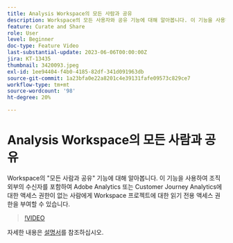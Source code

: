 ```yaml
---
title: Analysis Workspace의 모든 사람과 공유
description: Workspace의 모든 사용자와 공유 기능에 대해 알아봅니다. 이 기능을 사용하여 조직 외부의 수신자를 포함하여 Adobe Analytics 또는 CJA에 액세스할 수 없는 사람에게 Workspace 프로젝트에 대한 읽기 전용 액세스 권한을 부여할 수 있습니다.
feature: Curate and Share
role: User
level: Beginner
doc-type: Feature Video
last-substantial-update: 2023-06-06T00:00:00Z
jira: KT-13435
thumbnail: 3420093.jpeg
exl-id: 1ee94404-f4b0-4185-82df-341d091963db
source-git-commit: 1a23bfa0e22a8201c4e39131fafe09573c829ce7
workflow-type: tm+mt
source-wordcount: '98'
ht-degree: 20%

---
```


# Analysis Workspace의 모든 사람과 공유

Workspace의 &quot;모든 사람과 공유&quot; 기능에 대해 알아봅니다. 이 기능을 사용하여 조직 외부의 수신자를 포함하여 Adobe Analytics 또는 Customer Journey Analytics에 대한 액세스 권한이 없는 사람에게 Workspace 프로젝트에 대한 읽기 전용 액세스 권한을 부여할 수 있습니다.

>[!VIDEO](https://video.tv.adobe.com/v/3452463/?learn=on&captions=kor)

자세한 내용은 [설명서](https://experienceleague.adobe.com/docs/analytics/analyze/analysis-workspace/curate-share/share-projects.html?lang=ko-KR#share-public-link)를 참조하십시오.
